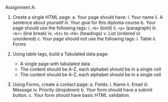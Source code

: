 Assignment A:

1. Create a single HTML page:
   a. Your page should have:
      i. Your name
      ii. A sentence about yourself
      iii. Your goal for this diploma course
   b. Your page should use the following tags:
      i. `<b>` (bold)
      ii. `<p>` (paragraph)
      iii. `<br>` (line break)
      iv. `<h1>` to `<h6>` (headings)
      v. List (ordered or unordered)
   c. Your page should not use the following tags:
      i. Table
      ii. Forms

2. Using table tags, build a Tabulated data page:
   - A single page with tabulated data
   - The content should be A-Z, each alphabet should be in a single cell
   - The content should be A-Z, each alphabet should be in a single cell

3. Using Forms, create a contact page:
   a. Fields:
      i. Name
      ii. Email
      iii. Message
      iv. Priority (dropdown)
   b. Your form should have a submit button.
   c. Your form should have basic HTML validation.
